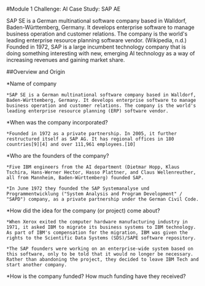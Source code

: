 #Module 1 Challenge: AI Case Study: SAP AE

SAP SE is a German multinational software company based in Walldorf, Baden-Württemberg, Germany. It develops enterprise software to manage business operation and customer relations. The company is the world's leading enterprise resource planning software vendor. (Wikipedia, n.d.)
Founded in 1972, SAP is a large incumbent technology company that is doing something interesting with new, emerging AI technology as a way of increasing revenues and gaining market share.

##Overview and Origin

*Name of company

    *SAP SE is a German multinational software company based in Walldorf, Baden-Württemberg, Germany. It develops enterprise software to manage business operation and customer relations. The company is the world's leading enterprise resource planning (ERP) software vendor.

*When was the company incorporated?

    *Founded in 1972 as a private partnership. In 2005, it further restructured itself as SAP AG. It has regional offices in 180 countries[9][4] and over 111,961 employees.[10]

*Who are the founders of the company?
    
    *Five IBM engineers from the AI department (Dietmar Hopp, Klaus Tschira, Hans-Werner Hector, Hasso Plattner, and Claus Wellenreuther, all from Mannheim, Baden-Württemberg) founded SAP.

    *In June 1972 they founded the SAP Systemanalyse und Programmentwicklung ("System Analysis and Program Development" / "SAPD") company, as a private partnership under the German Civil Code.

*How did the idea for the company (or project) come about? 

    *When Xerox exited the computer hardware manufacturing industry in 1971, it asked IBM to migrate its business systems to IBM technology. As part of IBM's compensation for the migration, IBM was given the rights to the Scientific Data Systems (SDS)/SAPE software repository.

    *The SAP founders were working on an enterprise-wide system based on this software, only to be told that it would no longer be necessary. Rather than abandoning the project, they decided to leave IBM Tech and start another company.

*How is the company funded? How much funding have they received?

